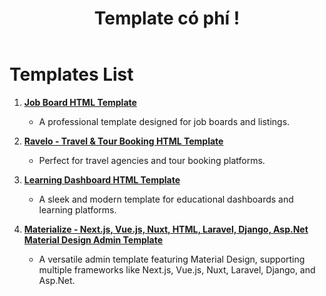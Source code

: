 ﻿---
title: Template có phí !
categories: [js]
image: assets/img/template_1.png
language: .net core with vue js
description : Template Layout
tags: [Template,Layout]
---

# Templates List

1. **[Job Board HTML Template](https://themeforest.net/item/job-board-html-template/38681133)**
   - A professional template designed for job boards and listings.

2. **[Ravelo - Travel & Tour Booking HTML Template](https://themeforest.net/item/ravelo-travel-tour-booking-html-template/53995692)**
   - Perfect for travel agencies and tour booking platforms.

3. **[Learning Dashboard HTML Template](https://themeforest.net/item/edmate-learning-dashboard-html-template/53959588)**
   - A sleek and modern template for educational dashboards and learning platforms.

4. **[Materialize - Next.js, Vue.js, Nuxt, HTML, Laravel, Django, Asp.Net Material Design Admin Template](https://themeforest.net/item/materialize-material-design-admin-template/11446068)**
   - A versatile admin template featuring Material Design, supporting multiple frameworks like Next.js, Vue.js, Nuxt, Laravel, Django, and Asp.Net.

